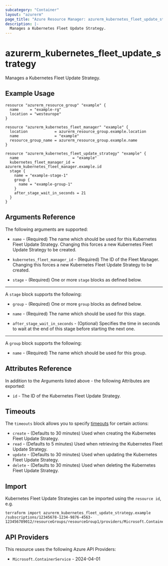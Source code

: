 ```yaml
---
subcategory: "Container"
layout: "azurerm"
page_title: "Azure Resource Manager: azurerm_kubernetes_fleet_update_strategy"
description: |-
  Manages a Kubernetes Fleet Update Strategy.
---
```


# azurerm_kubernetes_fleet_update_strategy

Manages a Kubernetes Fleet Update Strategy.

## Example Usage

```hcl
resource "azurerm_resource_group" "example" {
  name     = "example-rg"
  location = "westeurope"
}

resource "azurerm_kubernetes_fleet_manager" "example" {
  location            = azurerm_resource_group.example.location
  name                = "example"
  resource_group_name = azurerm_resource_group.example.name
}

resource "azurerm_kubernetes_fleet_update_strategy" "example" {
  name                        = "example"
  kubernetes_fleet_manager_id = azurerm_kubernetes_fleet_manager.example.id
  stage {
    name = "example-stage-1"
    group {
      name = "example-group-1"
    }
    after_stage_wait_in_seconds = 21
  }
}
```

## Arguments Reference

The following arguments are supported:

* `name` - (Required) The name which should be used for this Kubernetes Fleet Update Strategy. Changing this forces a new Kubernetes Fleet Update Strategy to be created.

* `kubernetes_fleet_manager_id` - (Required) The ID of the Fleet Manager. Changing this forces a new Kubernetes Fleet Update Strategy to be created.

* `stage` - (Required) One or more `stage` blocks as defined below.

---

A `stage` block supports the following:

* `group` - (Required) One or more `group` blocks as defined below.

* `name` - (Required) The name which should be used for this stage.

* `after_stage_wait_in_seconds` - (Optional) Specifies the time in seconds to wait at the end of this stage before starting the next one.

---

A `group` block supports the following:

* `name` - (Required) The name which should be used for this group.

## Attributes Reference

In addition to the Arguments listed above - the following Attributes are exported: 

* `id` - The ID of the Kubernetes Fleet Update Strategy.

## Timeouts

The `timeouts` block allows you to specify [timeouts](https://www.terraform.io/language/resources/syntax#operation-timeouts) for certain actions:

* `create` - (Defaults to 30 minutes) Used when creating the Kubernetes Fleet Update Strategy.
* `read` - (Defaults to 5 minutes) Used when retrieving the Kubernetes Fleet Update Strategy.
* `update` - (Defaults to 30 minutes) Used when updating the Kubernetes Fleet Update Strategy.
* `delete` - (Defaults to 30 minutes) Used when deleting the Kubernetes Fleet Update Strategy.

## Import

Kubernetes Fleet Update Strategies can be imported using the `resource id`, e.g.

```shell
terraform import azurerm_kubernetes_fleet_update_strategy.example /subscriptions/12345678-1234-9876-4563-123456789012/resourceGroups/resourceGroup1/providers/Microsoft.ContainerService/fleets/fleet1/updateStrategies/updateStrategy1
```

## API Providers
<!-- This section is generated, changes will be overwritten -->
This resource uses the following Azure API Providers:

* `Microsoft.ContainerService` - 2024-04-01
